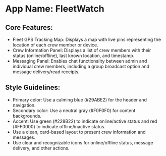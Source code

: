 # **App Name**: FleetWatch

## Core Features:

- Fleet GPS Tracking Map: Displays a map with live pins representing the location of each crew member or device.
- Crew Information Panel: Displays a list of crew members with their status (online/offline), last known location, and timestamp.
- Messaging Panel: Enables chat functionality between admin and individual crew members, including a group broadcast option and message delivery/read receipts.

## Style Guidelines:

- Primary color: Use a calming blue (#29ABE2) for the header and navigation.
- Secondary color: Use a neutral gray (#F0F0F0) for content backgrounds.
- Accent: Use green (#228B22) to indicate online/active status and red (#FF0000) to indicate offline/inactive status.
- Use a clean, card-based layout to present crew information and messages.
- Use clear and recognizable icons for online/offline status, message delivery, and other actions.